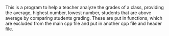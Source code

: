 This is a program to help a teacher analyze the grades of a class, providing the average, highest number, lowest number, students that are above average by comparing students grading. These are put in functions, which are excluded from the main cpp file and put in another cpp file and header file.

